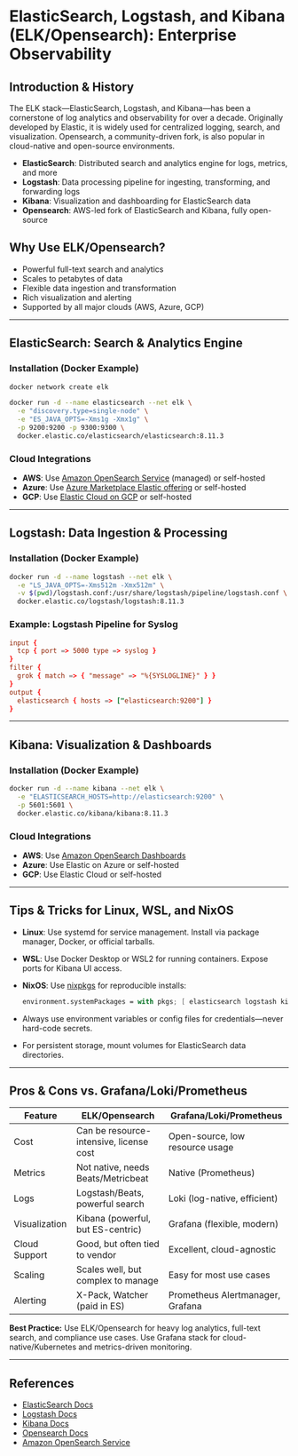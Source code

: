 # ElasticSearch, Logstash, and Kibana (ELK/Opensearch): Enterprise Observability

## Introduction & History

The ELK stack—ElasticSearch, Logstash, and Kibana—has been a cornerstone of log analytics and observability for over a decade. Originally developed by Elastic, it is widely used for centralized logging, search, and visualization. Opensearch, a community-driven fork, is also popular in cloud-native and open-source environments.

- **ElasticSearch**: Distributed search and analytics engine for logs, metrics, and more
- **Logstash**: Data processing pipeline for ingesting, transforming, and forwarding logs
- **Kibana**: Visualization and dashboarding for ElasticSearch data
- **Opensearch**: AWS-led fork of ElasticSearch and Kibana, fully open-source

## Why Use ELK/Opensearch?

- Powerful full-text search and analytics
- Scales to petabytes of data
- Flexible data ingestion and transformation
- Rich visualization and alerting
- Supported by all major clouds (AWS, Azure, GCP)

---

## ElasticSearch: Search & Analytics Engine

### Installation (Docker Example)

```bash
docker network create elk

docker run -d --name elasticsearch --net elk \
  -e "discovery.type=single-node" \
  -e "ES_JAVA_OPTS=-Xms1g -Xmx1g" \
  -p 9200:9200 -p 9300:9300 \
  docker.elastic.co/elasticsearch/elasticsearch:8.11.3
```

### Cloud Integrations

- **AWS**: Use [Amazon OpenSearch Service](https://aws.amazon.com/opensearch-service/) (managed) or self-hosted
- **Azure**: Use [Azure Marketplace Elastic offering](https://azuremarketplace.microsoft.com/en-us/marketplace/apps/elastic.elasticsearch) or self-hosted
- **GCP**: Use [Elastic Cloud on GCP](https://cloud.google.com/marketplace/product/elastic-cloud/elastic-cloud-enterprise) or self-hosted

---

## Logstash: Data Ingestion & Processing

### Installation (Docker Example)

```bash
docker run -d --name logstash --net elk \
  -e "LS_JAVA_OPTS=-Xms512m -Xmx512m" \
  -v $(pwd)/logstash.conf:/usr/share/logstash/pipeline/logstash.conf \
  docker.elastic.co/logstash/logstash:8.11.3
```

### Example: Logstash Pipeline for Syslog

```conf
input {
  tcp { port => 5000 type => syslog }
}
filter {
  grok { match => { "message" => "%{SYSLOGLINE}" } }
}
output {
  elasticsearch { hosts => ["elasticsearch:9200"] }
}
```

---

## Kibana: Visualization & Dashboards

### Installation (Docker Example)

```bash
docker run -d --name kibana --net elk \
  -e "ELASTICSEARCH_HOSTS=http://elasticsearch:9200" \
  -p 5601:5601 \
  docker.elastic.co/kibana/kibana:8.11.3
```

### Cloud Integrations

- **AWS**: Use [Amazon OpenSearch Dashboards](https://docs.aws.amazon.com/opensearch-service/latest/developerguide/dashboards.html)
- **Azure**: Use Elastic on Azure or self-hosted
- **GCP**: Use Elastic Cloud or self-hosted

---

## Tips & Tricks for Linux, WSL, and NixOS

- **Linux**: Use systemd for service management. Install via package manager, Docker, or official tarballs.
- **WSL**: Use Docker Desktop or WSL2 for running containers. Expose ports for Kibana UI access.
- **NixOS**: Use [nixpkgs](https://search.nixos.org/packages) for reproducible installs:

  ```nix
  environment.systemPackages = with pkgs; [ elasticsearch logstash kibana ];
  ```

- Always use environment variables or config files for credentials—never hard-code secrets.
- For persistent storage, mount volumes for ElasticSearch data directories.

---

## Pros & Cons vs. Grafana/Loki/Prometheus

| Feature         | ELK/Opensearch                  | Grafana/Loki/Prometheus         |
|-----------------|---------------------------------|---------------------------------|
| Cost            | Can be resource-intensive, license cost | Open-source, low resource usage |
| Metrics         | Not native, needs Beats/Metricbeat   | Native (Prometheus)             |
| Logs            | Logstash/Beats, powerful search      | Loki (log-native, efficient)    |
| Visualization   | Kibana (powerful, but ES-centric)    | Grafana (flexible, modern)      |
| Cloud Support   | Good, but often tied to vendor       | Excellent, cloud-agnostic       |
| Scaling         | Scales well, but complex to manage   | Easy for most use cases         |
| Alerting        | X-Pack, Watcher (paid in ES)         | Prometheus Alertmanager, Grafana|

**Best Practice:** Use ELK/Opensearch for heavy log analytics, full-text search, and compliance use cases. Use Grafana stack for cloud-native/Kubernetes and metrics-driven monitoring.

---

## References

- [ElasticSearch Docs](https://www.elastic.co/guide/en/elasticsearch/reference/current/index.html)
- [Logstash Docs](https://www.elastic.co/guide/en/logstash/current/index.html)
- [Kibana Docs](https://www.elastic.co/guide/en/kibana/current/index.html)
- [Opensearch Docs](https://opensearch.org/docs/)
- [Amazon OpenSearch Service](https://aws.amazon.com/opensearch-service/)
